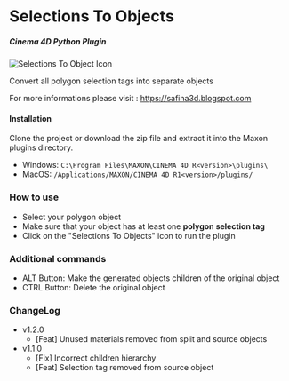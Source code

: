 # Selections To Objects

##### Cinema 4D Python Plugin

![Selections To Object Icon](https://3.bp.blogspot.com/-ldXQ2BSFV8M/Xn4udU72loI/AAAAAAAACe4/5jtp9pKhZXYRGTHJQRNmtAUuuGzsXH7-gCKgBGAsYHg/s1600/selections2objects256.png "Icon")

Convert all polygon selection tags into separate objects

For more informations please visit : <https://safina3d.blogspot.com>

#### Installation

Clone the project or download the zip file and extract it into the Maxon plugins directory.

- Windows: `C:\Program Files\MAXON\CINEMA 4D R<version>\plugins\`
- MacOS: `/Applications/MAXON/CINEMA 4D R1<version>/plugins/`

### How to use

- Select your polygon object
- Make sure that your object has at least one **polygon selection tag**
- Click on the "Selections To Objects" icon to run the plugin

### Additional commands

- ALT Button: Make the generated objects children of the original object
- CTRL Button: Delete the original object

### ChangeLog

- v1.2.0
  - [Feat] Unused materials removed from split and source objects
- v1.1.0
  - [Fix] Incorrect children hierarchy
  - [Feat] Selection tag removed from source object

